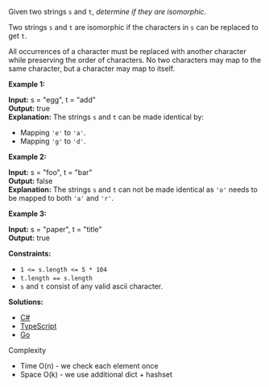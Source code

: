Given two strings `s` and `t`, _determine if they are isomorphic_.

Two strings `s` and `t` are isomorphic if the characters in `s` can be replaced to get `t`.

All occurrences of a character must be replaced with another character while preserving the order of characters. No two characters may map to the same character, but a character may map to itself.

 

**Example 1:**

**Input:** s = "egg", t = "add"  
**Output:** true  
**Explanation:** The strings `s` and `t` can be made identical by:
- Mapping `'e'` to `'a'`.
- Mapping `'g'` to `'d'`.

**Example 2:**

**Input:** s = "foo", t = "bar"  
**Output:** false  
**Explanation:** The strings `s` and `t` can not be made identical as `'o'` needs to be mapped to both `'a'` and `'r'`.

**Example 3:**

**Input:** s = "paper", t = "title"  
**Output:** true

 

**Constraints:**

- `1 <= s.length <= 5 * 104`
- `t.length == s.length`
- `s` and `t` consist of any valid ascii character.

 **Solutions:**

 - [C#](/hashmap/isomorphic-strings/isomorphic-strings.cs)
 - [TypeScript](/hashmap/isomorphic-strings/isomorphic-strings.ts)
 - [Go](/hashmap/isomorphic-strings/isomorphic-string.go)

Complexity
- Time O(n) - we check each element once
- Space O(k) - we use additional dict + hashset